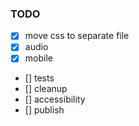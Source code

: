 ### TODO
- [x] move css to separate file
- [x] audio
- [x] mobile
- [] tests
- [] cleanup
- [] accessibility
- [] publish